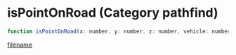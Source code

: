 # isPointOnRoad (Category pathfind)

```js
function isPointOnRoad(x: number, y: number, z: number, vehicle: number): boolean
```

[filename](isPointOnRoad_m.md ':include')
